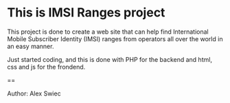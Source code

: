 This is IMSI Ranges project 
==

This project is done to create a web site that can help find International Mobile Subscriber Identity (IMSI) ranges from operators all over the world in an easy manner.

Just started coding, and this is done with PHP for the backend and html, css and js for the frondend. 

== 

Author: Alex Swiec

